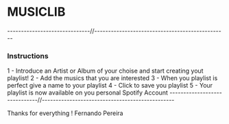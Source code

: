 # MUSICLIB

------------------------------//------------------------------------------------
### Instructions
1 - Introduce an Artist or Album of your choise and start creating yout playlist!
2 - Add the musics that you are interested
3 - When you playlist is perfect give a name to your playlist
4 - Click to save you playlist 
5 - Your playlist is now available on you personal Spotify Account
------------------------------//------------------------------------------------

Thanks for everything !
Fernando Pereira
